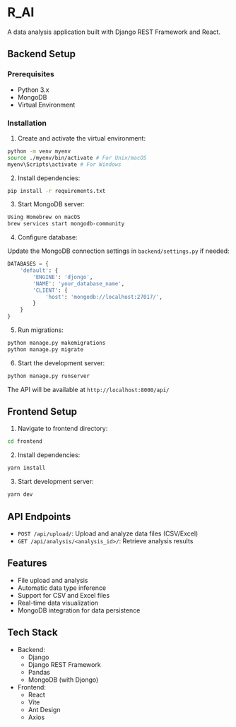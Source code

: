 # R_AI

A data analysis application built with Django REST Framework and React.

## Backend Setup

### Prerequisites

- Python 3.x
- MongoDB
- Virtual Environment

### Installation

1. Create and activate the virtual environment:

```bash
python -m venv myenv
source ./myenv/bin/activate # For Unix/macOS
myenv\Scripts\activate # For Windows
```

2. Install dependencies:

```bash
pip install -r requirements.txt
```

3. Start MongoDB server:

```bash
Using Homebrew on macOS
brew services start mongodb-community
```

4. Configure database:

Update the MongoDB connection settings in `backend/settings.py` if needed:

```python
DATABASES = {
    'default': {
        'ENGINE': 'djongo',
        'NAME': 'your_database_name',
        'CLIENT': {
            'host': 'mongodb://localhost:27017/',
        }
    }
}
```

5. Run migrations:

```bash
python manage.py makemigrations
python manage.py migrate
```

6. Start the development server:

```bash
python manage.py runserver
```

The API will be available at `http://localhost:8000/api/`

## Frontend Setup

1. Navigate to frontend directory:

```bash
cd frontend
```

2. Install dependencies:

```bash
yarn install
```

3. Start development server:

```bash
yarn dev
```

## API Endpoints

- `POST /api/upload/`: Upload and analyze data files (CSV/Excel)
- `GET /api/analysis/<analysis_id>/`: Retrieve analysis results

## Features

- File upload and analysis
- Automatic data type inference
- Support for CSV and Excel files
- Real-time data visualization
- MongoDB integration for data persistence

## Tech Stack

- Backend:
  - Django
  - Django REST Framework
  - Pandas
  - MongoDB (with Djongo)
- Frontend:
  - React
  - Vite
  - Ant Design
  - Axios
